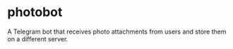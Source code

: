 # photobot
A Telegram bot that receives photo attachments from users and store them on a different server.
